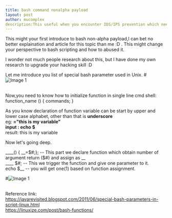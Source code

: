 ```yaml
---
title: bash command nonalpha payload
layout: post
author: mucomplex
description:This useful when you encounter IDS/IPS prevention which need to bypass command execution.
---
```


This might your first introduce to bash non-alpha payload,I can bet no better explaination and article for this topic than me :D . This might change your perspective to bash scripting and how to abused it.<br>

I wonder not much people research about this, but I have done my own research to upgrade your hacking skill :D <br>

Let me introduce you list of special bash parameter used in Unix.
#![Image 1](/images/Bypass_trick/bash_nonalpha/Selection_001.png)<br><br>

Now,you need to know how to initialize function in single line cmd shell: <br>
function\_name () { commands; } <br>

As you know declaration of function variable can be start by upper and lower case alphabet, other than that is <b>underscore</b> <br>
eg: __="this is my variable"<br>
input : echo $__ <br>
result: this is my variable <br>

Now let's going deep.<br>

\_\_\_\_()    {    \_\_=$#;}; -- This part we declare function which obtain number of argument return ($#) and assign as \_\_ <br>
\_\_\_\_    $#;		-- This we trigger the function and give one parameter to it. <br>
echo $\_\_ 		-- you will get one(1) based on function assignment. <br>

#![Image 1](/images/Bypass_trick/bash_nonalpha/Selection_001.png)<br><br>





Reference link: <br>
https://javarevisited.blogspot.com/2011/06/special-bash-parameters-in-script-linux.html <br>
https://linuxize.com/post/bash-functions/ <br>


